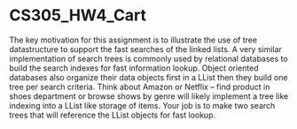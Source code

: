 # CS305_HW4_Cart
The key motivation for this assignment is to illustrate the use of tree datastructure to support the fast searches of the linked lists. A very similar implementation of search trees is commonly used by relational databases to build the search indexes for fast information lookup. Object oriented databases also organize their data objects first in a LList then they build one tree per search criteria. Think about Amazon or Netflix – find product in shoes department or browse shows by genre will likely implement a tree like indexing into a LList like storage of items.
Your job is to make two search trees that will reference the LList objects for fast lookup.
